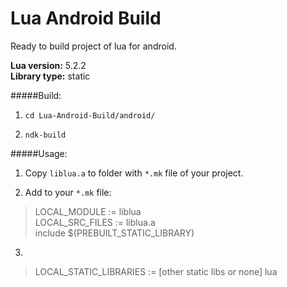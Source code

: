 Lua Android Build
===========

Ready to build project of lua for android.

**Lua version:** 5.2.2  
**Library type:** static


#####Build:

1. `cd Lua-Android-Build/android/`

2. `ndk-build`

#####Usage:

1. Copy `liblua.a` to folder with `*.mk` file of your project.

2. Add to your `*.mk` file:

>LOCAL_MODULE := liblua  
>LOCAL_SRC_FILES := liblua.a  
>include $(PREBUILT_STATIC_LIBRARY)

3.
>LOCAL_STATIC_LIBRARIES := [other static libs or none] lua
